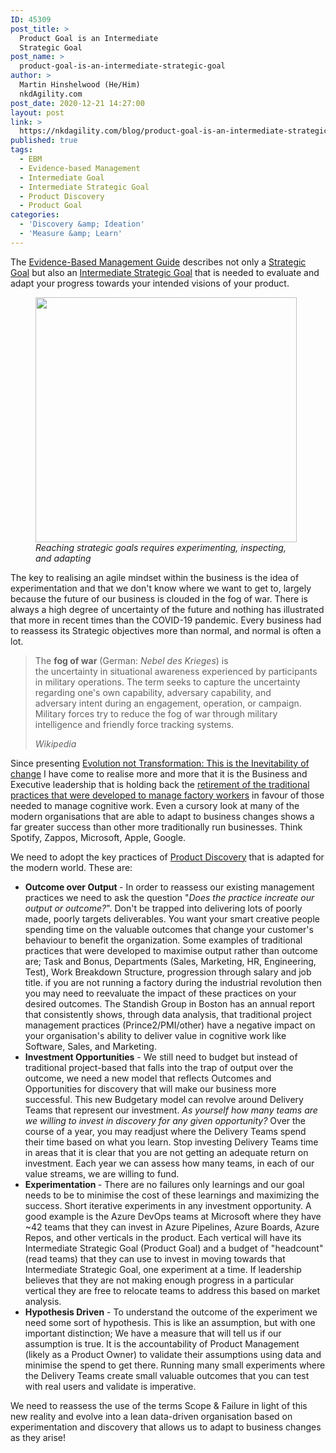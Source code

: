 ```yaml
---
ID: 45309
post_title: >
  Product Goal is an Intermediate
  Strategic Goal
post_name: >
  product-goal-is-an-intermediate-strategic-goal
author: >
  Martin Hinshelwood (He/Him)
  nkdAgility.com
post_date: 2020-12-21 14:27:00
layout: post
link: >
  https://nkdagility.com/blog/product-goal-is-an-intermediate-strategic-goal/
published: true
tags:
  - EBM
  - Evidence-based Management
  - Intermediate Goal
  - Intermediate Strategic Goal
  - Product Discovery
  - Product Goal
categories:
  - 'Discovery &amp; Ideation'
  - 'Measure &amp; Learn'
---
```

<!-- wp:paragraph -->
<p>The <a href="https://nkdagility.com/the-evidence-based-management-guide-measuring-value-to-enable-improvement-and-agility/">Evidence-Based Management Guide</a> describes not only a <a href="https://nkdagility.com/blog/product-goal-is-an-intermediate-strategic-goal/">Strategic Goal</a> but also an <a href="https://nkdagility.com/blog/product-goal-is-an-intermediate-strategic-goal/">Intermediate Strategic Goal</a> that is needed to evaluate and adapt your progress towards your intended visions of your product.</p>
<!-- /wp:paragraph -->

<!-- wp:image {"align":"center","width":418,"height":392} -->
<div class="wp-block-image"><figure class="aligncenter is-resized"><img src="https://nkdagility.com/wp-content/uploads/2020/11/image-1-767x720.png" alt="" width="418" height="392"/><figcaption><em>Reaching strategic goals requires experimenting, inspecting, and adapting</em></figcaption></figure></div>
<!-- /wp:image -->

<!-- wp:paragraph -->
<p>The key to realising an agile mindset within the business is the idea of experimentation and that we don't know where we want to get to, largely because the future of our business is clouded in the fog of war. There is always a high degree of uncertainty of the future and nothing has illustrated that more in recent times than the COVID-19 pandemic. Every business had to reassess its Strategic objectives more than normal, and normal is often a lot. </p>
<!-- /wp:paragraph -->

<!-- wp:quote -->
<blockquote class="wp-block-quote"><p>The&nbsp;<strong>fog of war</strong>&nbsp;(German:&nbsp;<em>Nebel des Krieges</em>) is the&nbsp;uncertainty&nbsp;in&nbsp;situational awareness&nbsp;experienced by participants in&nbsp;military operations.&nbsp;The term seeks to capture the uncertainty regarding one's own capability, adversary capability, and adversary&nbsp;intent&nbsp;during an engagement, operation, or campaign. Military forces try to reduce the fog of war through&nbsp;military intelligence&nbsp;and friendly force tracking systems.</p><cite>Wikipedia</cite></blockquote>
<!-- /wp:quote -->

<!-- wp:paragraph -->
<p>Since presenting <a href="https://nkdagility.com/blog/evolution-not-transformation-this-is-the-inevitability-of-change/">Evolution not Transformation: This is the Inevitability of change</a> I have come to realise more and more that it is the Business and Executive leadership that is holding back the <a href="https://nkdagility.com/blog/live-webcast-the-tyranny-of-taylorism-and-how-to-detect-agile-bs/">retirement of the traditional practices that were developed to manage factory workers</a> in favour of those needed to manage cognitive work. Even a cursory look at many of the modern organisations that are able to adapt to business changes shows a far greater success than other more traditionally run businesses. Think Spotify, Zappos, Microsoft, Apple, Google.</p>
<!-- /wp:paragraph -->

<!-- wp:paragraph -->
<p>We need to adopt the key practices of <a href="https://nkdagility.com/blog/product-goal-is-an-intermediate-strategic-goal/">Product Discovery</a> that is adapted for the modern world. These are:</p>
<!-- /wp:paragraph -->

<!-- wp:list -->
<ul><li><strong>Outcome over Output </strong>- In order to reassess our existing management practices we need to ask the question "<em>Does the practice increate our output or outcome?</em>". Don't be trapped into delivering lots of poorly made, poorly targets deliverables. You want your smart creative people spending time on the valuable outcomes that change your customer's behaviour to benefit the organization. Some examples of traditional practices that were developed to maximise output rather than outcome are; Task and Bonus, Departments (Sales, Marketing, HR, Engineering, Test), Work Breakdown Structure, progression through salary and job title. if you are not running a factory during the industrial revolution then you may need to reevaluate the impact of these practices on your desired outcomes. The Standish Group in Boston has an annual report that consistently shows, through data analysis, that traditional project management practices (Prince2/PMI/other) have a negative impact on your organisation's ability to deliver value in cognitive work like Software, Sales, and Marketing.</li><li><strong>Investment Opportunities</strong> - We still need to budget but instead of traditional project-based that falls into the trap of output over the outcome, we need a new model that reflects Outcomes and Opportunities for discovery that will make our business more successful. This new Budgetary model can revolve around Delivery Teams that represent our investment. <em>As yourself how many teams are we willing to invest in discovery for any given opportunity?</em> Over the course of a year, you may readjust where the Delivery Teams spend their time based on what you learn. Stop investing Delivery Teams time in areas that it is clear that you are not getting an adequate return on investment. Each year we can assess how many teams, in each of our value streams, we are willing to fund. </li><li><strong>Experimentation </strong>- There are no failures only learnings and our goal needs to be to minimise the cost of these learnings and maximizing the success. Short iterative experiments in any investment opportunity. A good example is the Azure DevOps teams at Microsoft where they have ~42 teams that they can invest in Azure Pipelines, Azure Boards, Azure Repos, and other verticals in the product. Each vertical will have its Intermediate Strategic Goal (Product Goal) and a budget of "headcount" (read teams) that they can use to invest in moving towards that Intermediate Strategic Goal, one experiment at a time. If leadership believes that they are not making enough progress in a particular vertical they are free to relocate teams to address this based on market analysis.</li><li><strong>Hypothesis Driven</strong> - To understand the outcome of the experiment we need some sort of hypothesis. This is like an assumption, but with one important distinction; We have a measure that will tell us if our assumption is true. It is the accountability of Product Management (likely as a Product Owner) to validate their assumptions using data and minimise the spend to get there. Running many small experiments where the Delivery Teams create small valuable outcomes that you can test with real users and validate is imperative.</li></ul>
<!-- /wp:list -->

<!-- wp:paragraph -->
<p>We need to reassess the use of the terms Scope &amp; Failure in light of this new reality and evolve into a lean data-driven organisation based on experimentation and discovery that allows us to adapt to business changes as they arise!</p>
<!-- /wp:paragraph -->